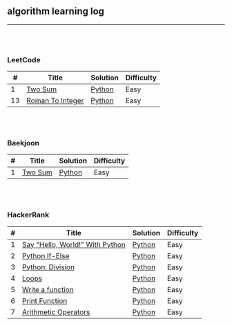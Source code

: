 ## algorithm learning log

---

<br/><br/>
### LeetCode

| # | Title | Solution | Difficulty |
|---| ----- | -------- | ---------- |
|1|[Two Sum](https://leetcode.com/problems/two-sum/)|[Python](./leetcode/two_sum/main.py)|Easy|
|13|[Roman To Integer](https://leetcode.com/problems/roman-to-integer/)|[Python](./leetcode/roman_to_integer/main.py)|Easy|


<br/><br/>
### Baekjoon

| # | Title | Solution | Difficulty |
|---| ----- | -------- | ---------- |
|1|[Two Sum](https://leetcode.com/problems/two-sum/)|[Python]()|Easy|


<br/><br/>
### HackerRank

| # | Title | Solution | Difficulty |
|---| ----- | -------- | ---------- |
|1|[Say "Hello, World!" With Python](https://www.hackerrank.com/challenges/py-hello-world)|[Python](./harkerrank/Say%20Hello%2C%20World!%20With%20Python/main.py)|Easy|
|2|[Python If-Else](https://www.hackerrank.com/challenges/py-if-else)|[Python](./harkerrank/Python%20If-Else/main.py)|Easy|
|3|[Python: Division](https://www.hackerrank.com/challenges/python-division)|[Python](./harkerrank/Python%20Division/main.py)|Easy|
|4|[Loops](https://www.hackerrank.com/challenges/python-loops)|[Python](./harkerrank/Loops/main.py)|Easy|
|5|[Write a function](https://www.hackerrank.com/challenges/write-a-function)|[Python](./harkerrank/Write%20a%20function/main.py)|Easy|
|6|[Print Function](https://www.hackerrank.com/challenges/python-print)|[Python](./harkerrank/Print%20Function/main.py)|Easy|
|7|[Arithmetic Operators](https://www.hackerrank.com/challenges/python-arithmetic-operators)|[Python](./harkerrank/arithmetic_operators/main.py)|Easy|